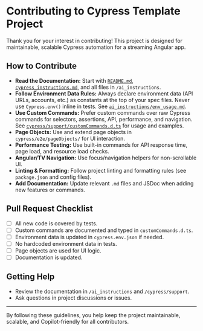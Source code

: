 # Contributing to Cypress Template Project

Thank you for your interest in contributing! This project is designed for maintainable, scalable Cypress automation for a streaming Angular app.

## How to Contribute
- **Read the Documentation:** Start with [`README.md`](README.md), [`cypress_instructions.md`](cypress_instructions.md), and all files in `/ai_instructions`.
- **Follow Environment Data Rules:** Always declare environment data (API URLs, accounts, etc.) as constants at the top of your spec files. Never use `Cypress.env()` inline in tests. See [`ai_instructions/env_usage.md`](ai_instructions/env_usage.md).
- **Use Custom Commands:** Prefer custom commands over raw Cypress commands for selectors, assertions, API, performance, and navigation. See [`cypress/support/customCommands.d.ts`](cypress/support/customCommands.d.ts) for usage and examples.
- **Page Objects:** Use and extend page objects in `cypress/e2e/pageObjects/` for UI interaction.
- **Performance Testing:** Use built-in commands for API response time, page load, and resource load checks.
- **Angular/TV Navigation:** Use focus/navigation helpers for non-scrollable UI.
- **Linting & Formatting:** Follow project linting and formatting rules (see `package.json` and config files).
- **Add Documentation:** Update relevant `.md` files and JSDoc when adding new features or commands.

## Pull Request Checklist
- [ ] All new code is covered by tests.
- [ ] Custom commands are documented and typed in `customCommands.d.ts`.
- [ ] Environment data is updated in `cypress.env.json` if needed.
- [ ] No hardcoded environment data in tests.
- [ ] Page objects are used for UI logic.
- [ ] Documentation is updated.

## Getting Help
- Review the documentation in `/ai_instructions` and `/cypress/support`.
- Ask questions in project discussions or issues.

---

By following these guidelines, you help keep the project maintainable, scalable, and Copilot-friendly for all contributors.

